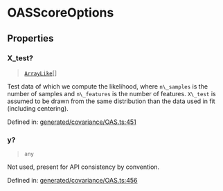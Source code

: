 # OASScoreOptions

## Properties

### X\_test?

> [`ArrayLike`](../types/ArrayLike.md)[]

Test data of which we compute the likelihood, where `n\_samples` is the number of samples and `n\_features` is the number of features. `X\_test` is assumed to be drawn from the same distribution than the data used in fit (including centering).

Defined in:  [generated/covariance/OAS.ts:451](https://github.com/transitive-bullshit/scikit-learn-ts/blob/122b3c0/packages/sklearn/src/generated/covariance/OAS.ts#L451)

### y?

> `any`

Not used, present for API consistency by convention.

Defined in:  [generated/covariance/OAS.ts:456](https://github.com/transitive-bullshit/scikit-learn-ts/blob/122b3c0/packages/sklearn/src/generated/covariance/OAS.ts#L456)
